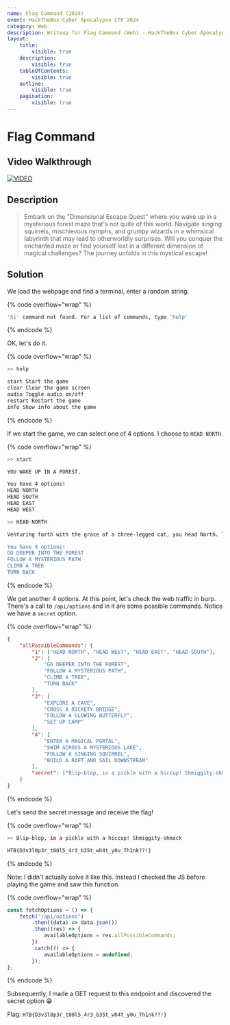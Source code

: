 ```yaml
---
name: Flag Command (2024)
event: HackTheBox Cyber Apocalypse CTF 2024
category: Web
description: Writeup for Flag Command (Web) - HackTheBox Cyber Apocalypse CTF (2024) 💜
layout:
    title:
        visible: true
    description:
        visible: true
    tableOfContents:
        visible: true
    outline:
        visible: true
    pagination:
        visible: true
---
```


# Flag Command

## Video Walkthrough

[![VIDEO](https://img.youtube.com/vi/-vhl8ixthO4/0.jpg)](https://www.youtube.com/watch?v=-vhl8ixthO4?t=19 "HackTheBox Cyber Apocalypse '24: Flag Command (web)")

## Description

> Embark on the "Dimensional Escape Quest" where you wake up in a mysterious forest maze that's not quite of this world. Navigate singing squirrels, mischievous nymphs, and grumpy wizards in a whimsical labyrinth that may lead to otherworldly surprises. Will you conquer the enchanted maze or find yourself lost in a different dimension of magical challenges? The journey unfolds in this mystical escape!

## Solution

We load the webpage and find a terminal, enter a random string.

{% code overflow="wrap" %}
```bash
'hi' command not found. For a list of commands, type 'help'
```
{% endcode %}

OK, let's do it.

{% code overflow="wrap" %}
```bash
>> help

start Start the game
clear Clear the game screen
audio Toggle audio on/off
restart Restart the game
info Show info about the game
```
{% endcode %}

If we start the game, we can select one of 4 options. I choose to `HEAD NORTH`.

{% code overflow="wrap" %}
```bash
>> start

YOU WAKE UP IN A FOREST.

You have 4 options!
HEAD NORTH
HEAD SOUTH
HEAD EAST
HEAD WEST

>> HEAD NORTH

Venturing forth with the grace of a three-legged cat, you head North. Turns out, your sense of direction is as bad as your cooking - somehow, it actually works out this time. You stumble into a clearing, finding a small, cozy-looking tavern with "The Sloshed Squirrel" swinging on the signpost. Congratulations, you've avoided immediate death by boredom and possibly by beasties. For now...

You have 4 options!
GO DEEPER INTO THE FOREST
FOLLOW A MYSTERIOUS PATH
CLIMB A TREE
TURN BACK
```
{% endcode %}

We get another 4 options. At this point, let's check the web traffic in burp. There's a call to `/api/options` and in it are some possible commands. Notice we have a `secret` option.

{% code overflow="wrap" %}
```json
{
    "allPossibleCommands": {
        "1": ["HEAD NORTH", "HEAD WEST", "HEAD EAST", "HEAD SOUTH"],
        "2": [
            "GO DEEPER INTO THE FOREST",
            "FOLLOW A MYSTERIOUS PATH",
            "CLIMB A TREE",
            "TURN BACK"
        ],
        "3": [
            "EXPLORE A CAVE",
            "CROSS A RICKETY BRIDGE",
            "FOLLOW A GLOWING BUTTERFLY",
            "SET UP CAMP"
        ],
        "4": [
            "ENTER A MAGICAL PORTAL",
            "SWIM ACROSS A MYSTERIOUS LAKE",
            "FOLLOW A SINGING SQUIRREL",
            "BUILD A RAFT AND SAIL DOWNSTREAM"
        ],
        "secret": ["Blip-blop, in a pickle with a hiccup! Shmiggity-shmack"]
    }
}
```
{% endcode %}

Let's send the secret message and receive the flag!

{% code overflow="wrap" %}
```bash
>> Blip-blop, in a pickle with a hiccup! Shmiggity-shmack

HTB{D3v3l0p3r_t00l5_4r3_b35t_wh4t_y0u_Th1nk??!}
```
{% endcode %}

Note: I didn't actually solve it like this. Instead I checked the JS before playing the game and saw this function.

{% code overflow="wrap" %}
```js
const fetchOptions = () => {
    fetch("/api/options")
        .then((data) => data.json())
        .then((res) => {
            availableOptions = res.allPossibleCommands;
        })
        .catch(() => {
            availableOptions = undefined;
        });
};
```
{% endcode %}

Subsequently, I made a GET request to this endpoint and discovered the secret option 😁

Flag: `HTB{D3v3l0p3r_t00l5_4r3_b35t_wh4t_y0u_Th1nk??!}`
